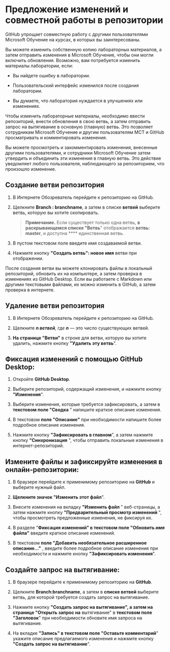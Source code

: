 # Предложение изменений и совместной работы в репозитории

GitHub упрощает совместную работу с другими пользователями Microsoft Обучение на курсах, в которых вы заинтересованы. 

Вы можете изменить собственную копию лабораторных материалов, а затем отправить изменения в Microsoft Обучение, чтобы они могли включить обновления. Возможно, вам потребуется изменить материалы лаборатории, если:

- Вы найдете ошибку в лаборатории. 

- Пользовательский интерфейс изменился после создания лаборатории. 

- Вы думаете, что лаборатория нуждается в улучшениях или изменениях.

Чтобы изменить лабораторные материалы, необходимо ввести репозиторий, внести обновления в свою ветвь, а затем отправить запрос на вытягивание в основную (главную) ветвь. Это позволяет сотрудникам Microsoft Обучение и другим пользователям MCT и GitHub просматривать и комментировать изменения. 

Вы можете просмотреть и закомментировать изменения, внесенные другими пользователями, и сотрудники Microsoft Обучение затем утвердить и объединить эти изменения в главную ветвь. Это действие уведомляет любого пользователя, наблюдающего за репозиторием, что произошло изменение.

## Создание ветви репозитория

1.  В Интернете Обозреватель перейдите к репозиторию на GitHub.

1.  Щелкните **Branch : branchname**, а затем в списке **ветвей** выберите ветвь, которую вы хотите скопировать.

    > **Примечание.** Если существует только одна ветвь, **в раскрывающемся списке "Ветвь**" отображается **ветвь: master**, и доступна **** единственная ветвь.

3.  В пустом текстовом поле введите имя создаваемой ветви.

4.  Нажмите кнопку **"Создать ветвь": новое имя** ветви при отображении.

После создания ветви вы можете клонировать файлы в локальный репозиторий, обновить их на компьютере, а затем проверка в изменениях из GitHub Desktop. Если вы работаете с Markdown или другими текстовыми файлами, их можно изменить в GitHub, а затем проверка в интернете.

## Удаление ветви репозитория

1.  В Интернете Обозреватель перейдите к репозиторию на GitHub.

2.  Щелкните ***n ветвей**, где ***n**** — это число существующих ветвей.

3.  **На странице "Ветви"** в строке для ветви, которую вы хотите удалить, нажмите кнопку **"Удалить эту ветвь**".

## Фиксация изменений с помощью GitHub Desktop:

1.  Откройте **GitHub Desktop**.

2.  Выберите репозиторий, содержащий изменения, и нажмите кнопку **"Изменения**".

3.  Выберите изменения, которые требуется зафиксировать, а затем в **текстовом поле "Сводка** " напишите краткое описание изменения.

4.  В текстовом **поле "Описание"** при необходимости напишите более подробное описание изменения.

5.  Нажмите кнопку **"Зафиксировать в главном**", а затем нажмите кнопку **"Синхронизация** ", чтобы отправить локальные изменения в интернет-репозиторий.

## Измените файлы и зафиксируйте изменения в онлайн-репозитории:

1.  В браузере перейдите к применимому репозиторию на **GitHub** и выберите нужный файл.

2.  **Щелкните значок "Изменить этот файл**".

3.  Внесите изменения на вкладку **"Изменить файл** " веб-страницы, а затем нажмите кнопку **"Предварительный просмотр изменений** ", чтобы просмотреть предложенные изменения, не фиксируя их.

4.  В разделе "**Фиксация изменений" в текстовом **поле "Обновить *имя*** файла"** введите краткое описание изменений.

5.  В текстовом **поле "Добавить необязательное расширенное описание..."** , введите более подробное описание изменения при необходимости и нажмите кнопку **"Зафиксировать изменения**".

## Создайте запрос на вытягивание:

1.  В браузере перейдите к применимому репозиторию на **GitHub**.

2.  Щелкните **Branch:branchname**, а затем в **списке ветвей** выберите ветвь, для которой требуется создать запрос на вытягивание.

3.  Нажмите кнопку **"Создать запрос на вытягивание", а затем на **странице "Открыть запрос** на** вытягивание" в **текстовом поле "Заголовок**" при необходимости обновите имя запроса на вытягивание.

4.  На вкладке **"Запись" в **текстовом поле "Оставьте** комментарий**" укажите описание предлагаемого изменения и нажмите кнопку **"Создать запрос на вытягивание**".
